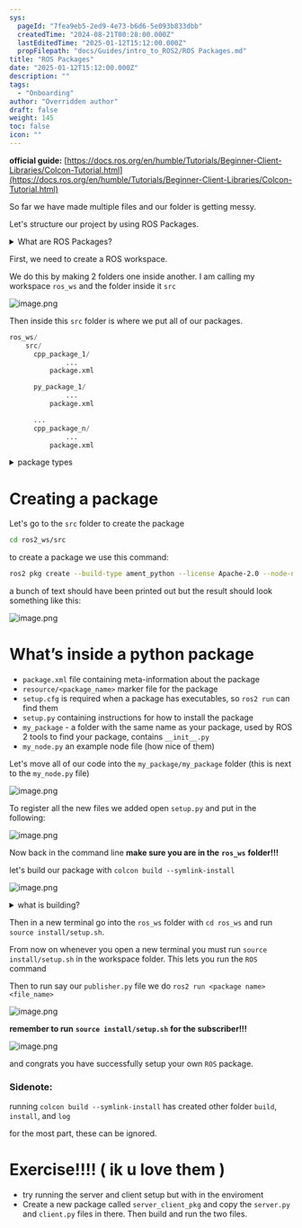 ```yaml
---
sys:
  pageId: "7fea9eb5-2ed9-4e73-b6d6-5e093b833dbb"
  createdTime: "2024-08-21T00:28:00.000Z"
  lastEditedTime: "2025-01-12T15:12:00.000Z"
  propFilepath: "docs/Guides/intro_to_ROS2/ROS Packages.md"
title: "ROS Packages"
date: "2025-01-12T15:12:00.000Z"
description: ""
tags:
  - "Onboarding"
author: "Overridden author"
draft: false
weight: 145
toc: false
icon: ""
---
```


**official guide:** [https://docs.ros.org/en/humble/Tutorials/Beginner-Client-Libraries/Colcon-Tutorial.html](https://docs.ros.org/en/humble/Tutorials/Beginner-Client-Libraries/Colcon-Tutorial.html)

So far we have made multiple files and our folder is getting messy.

Let's structure our project by using ROS Packages.

<details>

<summary>What are ROS Packages?</summary>

ROS Packages are, as the name implies, packages of code that are highly sharable between ROS developers.

They consist of a folder, `package.xml` file, and source code

```python
      cpp_package_1/
		      ... imagine much code files here ..
          package.xml
```

</details>

First, we need to create a ROS workspace.

We do this by making 2 folders one inside another. I am calling my workspace `ros_ws` and the folder inside it `src`

![image.png](https://prod-files-secure.s3.us-west-2.amazonaws.com/d518164a-d88e-44d1-a4ee-3adb3bd8bce0/70706947-fd18-4537-a67b-e12946812d31/image.png?X-Amz-Algorithm=AWS4-HMAC-SHA256&X-Amz-Content-Sha256=UNSIGNED-PAYLOAD&X-Amz-Credential=ASIAZI2LB466R34OZENE%2F20250204%2Fus-west-2%2Fs3%2Faws4_request&X-Amz-Date=20250204T070820Z&X-Amz-Expires=3600&X-Amz-Security-Token=IQoJb3JpZ2luX2VjEA0aCXVzLXdlc3QtMiJIMEYCIQClwZncMTuSaqhDTbA2kNEo%2B%2BLTUC5sfm8HMhDR5Z02ngIhAP3N%2F7VNa7xUmiJgPQ8TZbcNn3d6XA7jM3le8vPBd1EXKv8DCCYQABoMNjM3NDIzMTgzODA1IgyNJf3SKHogchRg3u8q3APcIv10MXCG2i%2B8DuESnq28uqUkjH4VoM2je9OZQdcS3yTOY1cDzEnyIMxNDZN9gIycvKtgYZWelLVTNrECubYT1bEt%2B4XbIh6HcN2HAZWXsdqHQWeCFilMAq3cFk%2BVS9d5tYGtoLTstckuX55GUIoOaurjHZmXNQRv2TO15oxQ%2BGcYfN1QxAfwPCiy%2BYX07YonP7ldoZb9fRZlBVM6vCRjXRdhWTxtFB0agCk8Xvw1Z%2B7fK8unZy8KYqaXON5IaxcyeMZiKIqTAuwPphs8JNsF%2FkjqTOVZz4IxeUMC7vUzGVbF8mZuC4i1xkX31KuTjgVvEATWRplVaOi0yeLso7l%2BgACatXCcZs5ytj6QB0x9fL26Kj8FXdJqAiXUnJM3G95hnwudp8Ao65gSROhW8716AQbmwk%2BhwTf%2B6v2fQbOfClL%2Fn%2FdEeF0Pp%2Bya%2B7ioWBaFap7IzyIFy6admRPpkejcKYw%2BApo%2BccxtbgnaSMY6F8EO%2FPA5wqScNZvp2NQnKn3f4XQ16PH7xpRAeSDKmnzbITBZ%2FpCQCAE%2FobQg06umEf%2BmWjlflFPFUnhIC6MBYRRUCFNc%2FBMYhxJc8T4gRXLriEPGZXW6rPYHBJe4WsVI26nZy5zpmo%2F0gd2qEzDrv4a9BjqkARiZLZl3eh4xapqoAy49VRinX7O37hSatRgyskMQCxZDD0D%2BqWDv7ENSvjzL56bgmQoFeQ6B72jZDCIqdQ%2BJiKwgcTeQw%2Bs8OsTIi7JuYSOa1u4GMrQXu1gwa6f1vvM8nq2kZ4X%2F4mlFvzEOExDFqxk0%2B4oRWA48HlJYf1iNlGOY21Bs5mjYn9uBA7v4TZO3ZLm6tzlWc2TT91x%2FA3hdn4jW77TN&X-Amz-Signature=f1992cc97f9e7ed7b919e8048fe10375af14c38c4606e429fd55f091bb5b3c05&X-Amz-SignedHeaders=host&x-id=GetObject)

Then inside this `src` folder is where we put all of our packages.

```python
ros_ws/
    src/
      cpp_package_1/
		      ...
          package.xml

      py_package_1/
		      ...
          package.xml

      ...
      cpp_package_n/
		      ...
          package.xml

```

<details>

<summary>package types</summary>

packages can be either `C++` or python.

the intern file structure is different for each but for this guide we will stick to creating python packages

</details>

# Creating a package

Let's go to the `src` folder to create the package

```bash
cd ros2_ws/src
```

to create a package we use this command:

```bash
ros2 pkg create --build-type ament_python --license Apache-2.0 --node-name my_node my_package
```

a bunch of text should have been printed out but the result should look something like this:

![image.png](https://prod-files-secure.s3.us-west-2.amazonaws.com/d518164a-d88e-44d1-a4ee-3adb3bd8bce0/e6cf1e3f-8512-4a3e-b131-079f800bf3e8/image.png?X-Amz-Algorithm=AWS4-HMAC-SHA256&X-Amz-Content-Sha256=UNSIGNED-PAYLOAD&X-Amz-Credential=ASIAZI2LB466R34OZENE%2F20250204%2Fus-west-2%2Fs3%2Faws4_request&X-Amz-Date=20250204T070820Z&X-Amz-Expires=3600&X-Amz-Security-Token=IQoJb3JpZ2luX2VjEA0aCXVzLXdlc3QtMiJIMEYCIQClwZncMTuSaqhDTbA2kNEo%2B%2BLTUC5sfm8HMhDR5Z02ngIhAP3N%2F7VNa7xUmiJgPQ8TZbcNn3d6XA7jM3le8vPBd1EXKv8DCCYQABoMNjM3NDIzMTgzODA1IgyNJf3SKHogchRg3u8q3APcIv10MXCG2i%2B8DuESnq28uqUkjH4VoM2je9OZQdcS3yTOY1cDzEnyIMxNDZN9gIycvKtgYZWelLVTNrECubYT1bEt%2B4XbIh6HcN2HAZWXsdqHQWeCFilMAq3cFk%2BVS9d5tYGtoLTstckuX55GUIoOaurjHZmXNQRv2TO15oxQ%2BGcYfN1QxAfwPCiy%2BYX07YonP7ldoZb9fRZlBVM6vCRjXRdhWTxtFB0agCk8Xvw1Z%2B7fK8unZy8KYqaXON5IaxcyeMZiKIqTAuwPphs8JNsF%2FkjqTOVZz4IxeUMC7vUzGVbF8mZuC4i1xkX31KuTjgVvEATWRplVaOi0yeLso7l%2BgACatXCcZs5ytj6QB0x9fL26Kj8FXdJqAiXUnJM3G95hnwudp8Ao65gSROhW8716AQbmwk%2BhwTf%2B6v2fQbOfClL%2Fn%2FdEeF0Pp%2Bya%2B7ioWBaFap7IzyIFy6admRPpkejcKYw%2BApo%2BccxtbgnaSMY6F8EO%2FPA5wqScNZvp2NQnKn3f4XQ16PH7xpRAeSDKmnzbITBZ%2FpCQCAE%2FobQg06umEf%2BmWjlflFPFUnhIC6MBYRRUCFNc%2FBMYhxJc8T4gRXLriEPGZXW6rPYHBJe4WsVI26nZy5zpmo%2F0gd2qEzDrv4a9BjqkARiZLZl3eh4xapqoAy49VRinX7O37hSatRgyskMQCxZDD0D%2BqWDv7ENSvjzL56bgmQoFeQ6B72jZDCIqdQ%2BJiKwgcTeQw%2Bs8OsTIi7JuYSOa1u4GMrQXu1gwa6f1vvM8nq2kZ4X%2F4mlFvzEOExDFqxk0%2B4oRWA48HlJYf1iNlGOY21Bs5mjYn9uBA7v4TZO3ZLm6tzlWc2TT91x%2FA3hdn4jW77TN&X-Amz-Signature=d1fc8378476c343a54224030eb28e876435febf11dec5efb2e8092b5837ba74f&X-Amz-SignedHeaders=host&x-id=GetObject)

# What’s inside a python package

- `package.xml` file containing meta-information about the package
- `resource/<package_name>` marker file for the package
- `setup.cfg` is required when a package has executables, so `ros2 run` can find them
- `setup.py` containing instructions for how to install the package
- `my_package` - a folder with the same name as your package, used by ROS 2 tools to find your package, contains `__init__.py`
- `my_node.py` an example node file (how nice of them)

Let's move all of our code into the `my_package/my_package` folder (this is next to the `my_node.py` file)

![image.png](https://prod-files-secure.s3.us-west-2.amazonaws.com/d518164a-d88e-44d1-a4ee-3adb3bd8bce0/9ce58f11-0da9-4d3e-b86d-506a9685d378/image.png?X-Amz-Algorithm=AWS4-HMAC-SHA256&X-Amz-Content-Sha256=UNSIGNED-PAYLOAD&X-Amz-Credential=ASIAZI2LB466R34OZENE%2F20250204%2Fus-west-2%2Fs3%2Faws4_request&X-Amz-Date=20250204T070820Z&X-Amz-Expires=3600&X-Amz-Security-Token=IQoJb3JpZ2luX2VjEA0aCXVzLXdlc3QtMiJIMEYCIQClwZncMTuSaqhDTbA2kNEo%2B%2BLTUC5sfm8HMhDR5Z02ngIhAP3N%2F7VNa7xUmiJgPQ8TZbcNn3d6XA7jM3le8vPBd1EXKv8DCCYQABoMNjM3NDIzMTgzODA1IgyNJf3SKHogchRg3u8q3APcIv10MXCG2i%2B8DuESnq28uqUkjH4VoM2je9OZQdcS3yTOY1cDzEnyIMxNDZN9gIycvKtgYZWelLVTNrECubYT1bEt%2B4XbIh6HcN2HAZWXsdqHQWeCFilMAq3cFk%2BVS9d5tYGtoLTstckuX55GUIoOaurjHZmXNQRv2TO15oxQ%2BGcYfN1QxAfwPCiy%2BYX07YonP7ldoZb9fRZlBVM6vCRjXRdhWTxtFB0agCk8Xvw1Z%2B7fK8unZy8KYqaXON5IaxcyeMZiKIqTAuwPphs8JNsF%2FkjqTOVZz4IxeUMC7vUzGVbF8mZuC4i1xkX31KuTjgVvEATWRplVaOi0yeLso7l%2BgACatXCcZs5ytj6QB0x9fL26Kj8FXdJqAiXUnJM3G95hnwudp8Ao65gSROhW8716AQbmwk%2BhwTf%2B6v2fQbOfClL%2Fn%2FdEeF0Pp%2Bya%2B7ioWBaFap7IzyIFy6admRPpkejcKYw%2BApo%2BccxtbgnaSMY6F8EO%2FPA5wqScNZvp2NQnKn3f4XQ16PH7xpRAeSDKmnzbITBZ%2FpCQCAE%2FobQg06umEf%2BmWjlflFPFUnhIC6MBYRRUCFNc%2FBMYhxJc8T4gRXLriEPGZXW6rPYHBJe4WsVI26nZy5zpmo%2F0gd2qEzDrv4a9BjqkARiZLZl3eh4xapqoAy49VRinX7O37hSatRgyskMQCxZDD0D%2BqWDv7ENSvjzL56bgmQoFeQ6B72jZDCIqdQ%2BJiKwgcTeQw%2Bs8OsTIi7JuYSOa1u4GMrQXu1gwa6f1vvM8nq2kZ4X%2F4mlFvzEOExDFqxk0%2B4oRWA48HlJYf1iNlGOY21Bs5mjYn9uBA7v4TZO3ZLm6tzlWc2TT91x%2FA3hdn4jW77TN&X-Amz-Signature=ed144249b2dc89395e4d9fc553ed977b3c6f462cd0c19c1d1d72ac92428531c8&X-Amz-SignedHeaders=host&x-id=GetObject)

To register all the new files we added open `setup.py` and put in the following:

![image.png](https://prod-files-secure.s3.us-west-2.amazonaws.com/d518164a-d88e-44d1-a4ee-3adb3bd8bce0/1cd7c262-4cae-4496-9d75-c178537d24a2/image.png?X-Amz-Algorithm=AWS4-HMAC-SHA256&X-Amz-Content-Sha256=UNSIGNED-PAYLOAD&X-Amz-Credential=ASIAZI2LB466R34OZENE%2F20250204%2Fus-west-2%2Fs3%2Faws4_request&X-Amz-Date=20250204T070820Z&X-Amz-Expires=3600&X-Amz-Security-Token=IQoJb3JpZ2luX2VjEA0aCXVzLXdlc3QtMiJIMEYCIQClwZncMTuSaqhDTbA2kNEo%2B%2BLTUC5sfm8HMhDR5Z02ngIhAP3N%2F7VNa7xUmiJgPQ8TZbcNn3d6XA7jM3le8vPBd1EXKv8DCCYQABoMNjM3NDIzMTgzODA1IgyNJf3SKHogchRg3u8q3APcIv10MXCG2i%2B8DuESnq28uqUkjH4VoM2je9OZQdcS3yTOY1cDzEnyIMxNDZN9gIycvKtgYZWelLVTNrECubYT1bEt%2B4XbIh6HcN2HAZWXsdqHQWeCFilMAq3cFk%2BVS9d5tYGtoLTstckuX55GUIoOaurjHZmXNQRv2TO15oxQ%2BGcYfN1QxAfwPCiy%2BYX07YonP7ldoZb9fRZlBVM6vCRjXRdhWTxtFB0agCk8Xvw1Z%2B7fK8unZy8KYqaXON5IaxcyeMZiKIqTAuwPphs8JNsF%2FkjqTOVZz4IxeUMC7vUzGVbF8mZuC4i1xkX31KuTjgVvEATWRplVaOi0yeLso7l%2BgACatXCcZs5ytj6QB0x9fL26Kj8FXdJqAiXUnJM3G95hnwudp8Ao65gSROhW8716AQbmwk%2BhwTf%2B6v2fQbOfClL%2Fn%2FdEeF0Pp%2Bya%2B7ioWBaFap7IzyIFy6admRPpkejcKYw%2BApo%2BccxtbgnaSMY6F8EO%2FPA5wqScNZvp2NQnKn3f4XQ16PH7xpRAeSDKmnzbITBZ%2FpCQCAE%2FobQg06umEf%2BmWjlflFPFUnhIC6MBYRRUCFNc%2FBMYhxJc8T4gRXLriEPGZXW6rPYHBJe4WsVI26nZy5zpmo%2F0gd2qEzDrv4a9BjqkARiZLZl3eh4xapqoAy49VRinX7O37hSatRgyskMQCxZDD0D%2BqWDv7ENSvjzL56bgmQoFeQ6B72jZDCIqdQ%2BJiKwgcTeQw%2Bs8OsTIi7JuYSOa1u4GMrQXu1gwa6f1vvM8nq2kZ4X%2F4mlFvzEOExDFqxk0%2B4oRWA48HlJYf1iNlGOY21Bs5mjYn9uBA7v4TZO3ZLm6tzlWc2TT91x%2FA3hdn4jW77TN&X-Amz-Signature=9ee5f09817c36a10eda7a4b0bc62dc97f86e0475191cc7913c4ec50641223f13&X-Amz-SignedHeaders=host&x-id=GetObject)

Now back in the command line **make sure you are in the** **`ros_ws`** **folder!!!**

let's build our package with `colcon build --symlink-install`

![image.png](https://prod-files-secure.s3.us-west-2.amazonaws.com/d518164a-d88e-44d1-a4ee-3adb3bd8bce0/2f2a0d27-b173-48fd-b189-5f5c0ce65619/image.png?X-Amz-Algorithm=AWS4-HMAC-SHA256&X-Amz-Content-Sha256=UNSIGNED-PAYLOAD&X-Amz-Credential=ASIAZI2LB466R34OZENE%2F20250204%2Fus-west-2%2Fs3%2Faws4_request&X-Amz-Date=20250204T070820Z&X-Amz-Expires=3600&X-Amz-Security-Token=IQoJb3JpZ2luX2VjEA0aCXVzLXdlc3QtMiJIMEYCIQClwZncMTuSaqhDTbA2kNEo%2B%2BLTUC5sfm8HMhDR5Z02ngIhAP3N%2F7VNa7xUmiJgPQ8TZbcNn3d6XA7jM3le8vPBd1EXKv8DCCYQABoMNjM3NDIzMTgzODA1IgyNJf3SKHogchRg3u8q3APcIv10MXCG2i%2B8DuESnq28uqUkjH4VoM2je9OZQdcS3yTOY1cDzEnyIMxNDZN9gIycvKtgYZWelLVTNrECubYT1bEt%2B4XbIh6HcN2HAZWXsdqHQWeCFilMAq3cFk%2BVS9d5tYGtoLTstckuX55GUIoOaurjHZmXNQRv2TO15oxQ%2BGcYfN1QxAfwPCiy%2BYX07YonP7ldoZb9fRZlBVM6vCRjXRdhWTxtFB0agCk8Xvw1Z%2B7fK8unZy8KYqaXON5IaxcyeMZiKIqTAuwPphs8JNsF%2FkjqTOVZz4IxeUMC7vUzGVbF8mZuC4i1xkX31KuTjgVvEATWRplVaOi0yeLso7l%2BgACatXCcZs5ytj6QB0x9fL26Kj8FXdJqAiXUnJM3G95hnwudp8Ao65gSROhW8716AQbmwk%2BhwTf%2B6v2fQbOfClL%2Fn%2FdEeF0Pp%2Bya%2B7ioWBaFap7IzyIFy6admRPpkejcKYw%2BApo%2BccxtbgnaSMY6F8EO%2FPA5wqScNZvp2NQnKn3f4XQ16PH7xpRAeSDKmnzbITBZ%2FpCQCAE%2FobQg06umEf%2BmWjlflFPFUnhIC6MBYRRUCFNc%2FBMYhxJc8T4gRXLriEPGZXW6rPYHBJe4WsVI26nZy5zpmo%2F0gd2qEzDrv4a9BjqkARiZLZl3eh4xapqoAy49VRinX7O37hSatRgyskMQCxZDD0D%2BqWDv7ENSvjzL56bgmQoFeQ6B72jZDCIqdQ%2BJiKwgcTeQw%2Bs8OsTIi7JuYSOa1u4GMrQXu1gwa6f1vvM8nq2kZ4X%2F4mlFvzEOExDFqxk0%2B4oRWA48HlJYf1iNlGOY21Bs5mjYn9uBA7v4TZO3ZLm6tzlWc2TT91x%2FA3hdn4jW77TN&X-Amz-Signature=cb0714b609e46f905223cafe31ee6a1e6901732fe22d782f2efb7b14d55f151a&X-Amz-SignedHeaders=host&x-id=GetObject)

<details>

<summary>what is building?</summary>

if you are a CS major at Rose-Hulman you will learn the answer to this in CSSE132

but TLDR; is it combines all the code files into one program that can be run easily 

</details>

Then in a new terminal go into the `ros_ws` folder with `cd ros_ws` and run `source install/setup.sh`. 

From now on whenever you open a new terminal you must run `source install/setup.sh` in the workspace folder. This lets you run the `ROS` command

Then to run say our `publisher.py` file we do `ros2 run <package name> <file_name>`

![image.png](https://prod-files-secure.s3.us-west-2.amazonaws.com/d518164a-d88e-44d1-a4ee-3adb3bd8bce0/4f4b1219-3a44-4632-aa0a-ce3471699f59/image.png?X-Amz-Algorithm=AWS4-HMAC-SHA256&X-Amz-Content-Sha256=UNSIGNED-PAYLOAD&X-Amz-Credential=ASIAZI2LB466R34OZENE%2F20250204%2Fus-west-2%2Fs3%2Faws4_request&X-Amz-Date=20250204T070820Z&X-Amz-Expires=3600&X-Amz-Security-Token=IQoJb3JpZ2luX2VjEA0aCXVzLXdlc3QtMiJIMEYCIQClwZncMTuSaqhDTbA2kNEo%2B%2BLTUC5sfm8HMhDR5Z02ngIhAP3N%2F7VNa7xUmiJgPQ8TZbcNn3d6XA7jM3le8vPBd1EXKv8DCCYQABoMNjM3NDIzMTgzODA1IgyNJf3SKHogchRg3u8q3APcIv10MXCG2i%2B8DuESnq28uqUkjH4VoM2je9OZQdcS3yTOY1cDzEnyIMxNDZN9gIycvKtgYZWelLVTNrECubYT1bEt%2B4XbIh6HcN2HAZWXsdqHQWeCFilMAq3cFk%2BVS9d5tYGtoLTstckuX55GUIoOaurjHZmXNQRv2TO15oxQ%2BGcYfN1QxAfwPCiy%2BYX07YonP7ldoZb9fRZlBVM6vCRjXRdhWTxtFB0agCk8Xvw1Z%2B7fK8unZy8KYqaXON5IaxcyeMZiKIqTAuwPphs8JNsF%2FkjqTOVZz4IxeUMC7vUzGVbF8mZuC4i1xkX31KuTjgVvEATWRplVaOi0yeLso7l%2BgACatXCcZs5ytj6QB0x9fL26Kj8FXdJqAiXUnJM3G95hnwudp8Ao65gSROhW8716AQbmwk%2BhwTf%2B6v2fQbOfClL%2Fn%2FdEeF0Pp%2Bya%2B7ioWBaFap7IzyIFy6admRPpkejcKYw%2BApo%2BccxtbgnaSMY6F8EO%2FPA5wqScNZvp2NQnKn3f4XQ16PH7xpRAeSDKmnzbITBZ%2FpCQCAE%2FobQg06umEf%2BmWjlflFPFUnhIC6MBYRRUCFNc%2FBMYhxJc8T4gRXLriEPGZXW6rPYHBJe4WsVI26nZy5zpmo%2F0gd2qEzDrv4a9BjqkARiZLZl3eh4xapqoAy49VRinX7O37hSatRgyskMQCxZDD0D%2BqWDv7ENSvjzL56bgmQoFeQ6B72jZDCIqdQ%2BJiKwgcTeQw%2Bs8OsTIi7JuYSOa1u4GMrQXu1gwa6f1vvM8nq2kZ4X%2F4mlFvzEOExDFqxk0%2B4oRWA48HlJYf1iNlGOY21Bs5mjYn9uBA7v4TZO3ZLm6tzlWc2TT91x%2FA3hdn4jW77TN&X-Amz-Signature=1810c2a4f9d47951678ccfe5bea8cb2f3c0191db0027e5133169e4d6ffb23700&X-Amz-SignedHeaders=host&x-id=GetObject)

**remember to run** **`source install/setup.sh`** **for the subscriber!!!**

![image.png](https://prod-files-secure.s3.us-west-2.amazonaws.com/d518164a-d88e-44d1-a4ee-3adb3bd8bce0/02121119-dad4-49ec-8356-c956108b4243/image.png?X-Amz-Algorithm=AWS4-HMAC-SHA256&X-Amz-Content-Sha256=UNSIGNED-PAYLOAD&X-Amz-Credential=ASIAZI2LB466R34OZENE%2F20250204%2Fus-west-2%2Fs3%2Faws4_request&X-Amz-Date=20250204T070820Z&X-Amz-Expires=3600&X-Amz-Security-Token=IQoJb3JpZ2luX2VjEA0aCXVzLXdlc3QtMiJIMEYCIQClwZncMTuSaqhDTbA2kNEo%2B%2BLTUC5sfm8HMhDR5Z02ngIhAP3N%2F7VNa7xUmiJgPQ8TZbcNn3d6XA7jM3le8vPBd1EXKv8DCCYQABoMNjM3NDIzMTgzODA1IgyNJf3SKHogchRg3u8q3APcIv10MXCG2i%2B8DuESnq28uqUkjH4VoM2je9OZQdcS3yTOY1cDzEnyIMxNDZN9gIycvKtgYZWelLVTNrECubYT1bEt%2B4XbIh6HcN2HAZWXsdqHQWeCFilMAq3cFk%2BVS9d5tYGtoLTstckuX55GUIoOaurjHZmXNQRv2TO15oxQ%2BGcYfN1QxAfwPCiy%2BYX07YonP7ldoZb9fRZlBVM6vCRjXRdhWTxtFB0agCk8Xvw1Z%2B7fK8unZy8KYqaXON5IaxcyeMZiKIqTAuwPphs8JNsF%2FkjqTOVZz4IxeUMC7vUzGVbF8mZuC4i1xkX31KuTjgVvEATWRplVaOi0yeLso7l%2BgACatXCcZs5ytj6QB0x9fL26Kj8FXdJqAiXUnJM3G95hnwudp8Ao65gSROhW8716AQbmwk%2BhwTf%2B6v2fQbOfClL%2Fn%2FdEeF0Pp%2Bya%2B7ioWBaFap7IzyIFy6admRPpkejcKYw%2BApo%2BccxtbgnaSMY6F8EO%2FPA5wqScNZvp2NQnKn3f4XQ16PH7xpRAeSDKmnzbITBZ%2FpCQCAE%2FobQg06umEf%2BmWjlflFPFUnhIC6MBYRRUCFNc%2FBMYhxJc8T4gRXLriEPGZXW6rPYHBJe4WsVI26nZy5zpmo%2F0gd2qEzDrv4a9BjqkARiZLZl3eh4xapqoAy49VRinX7O37hSatRgyskMQCxZDD0D%2BqWDv7ENSvjzL56bgmQoFeQ6B72jZDCIqdQ%2BJiKwgcTeQw%2Bs8OsTIi7JuYSOa1u4GMrQXu1gwa6f1vvM8nq2kZ4X%2F4mlFvzEOExDFqxk0%2B4oRWA48HlJYf1iNlGOY21Bs5mjYn9uBA7v4TZO3ZLm6tzlWc2TT91x%2FA3hdn4jW77TN&X-Amz-Signature=146af0827af5b3715bce1c0dca6a2bcd124f49442f689a427b2917fd171abce5&X-Amz-SignedHeaders=host&x-id=GetObject)

and congrats you have successfully setup your own `ROS` package.

### Sidenote:

running `colcon build --symlink-install` has created other folder `build`, `install`, and `log`

for the most part, these can be ignored.

# Exercise!!!! ( ik u love them )

- try running the server and client setup but with in the enviroment
- Create a new package called `server_client_pkg` and copy the `server.py` and `client.py` files in there. Then build and run the two files.
